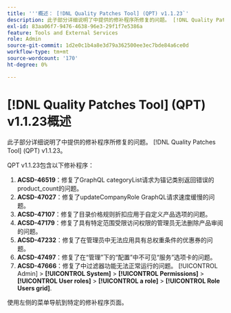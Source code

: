 ```yaml
---
title: '''概述： [!DNL Quality Patches Tool] (QPT) v1.1.23`'
description: 此子部分详细说明了中提供的修补程序所修复的问题。 [!DNL Quality Patches Tool] (QPT) v1.1.23。
exl-id: 83aa06f7-9476-4638-96e3-29f1f7e5386a
feature: Tools and External Services
role: Admin
source-git-commit: 1d2e0c1b4a8e3d79a362500ee3ec7bde84a6ce0d
workflow-type: tm+mt
source-wordcount: '170'
ht-degree: 0%

---
```


# [!DNL Quality Patches Tool] (QPT) v1.1.23概述

此子部分详细说明了中提供的修补程序所修复的问题。 [!DNL Quality Patches Tool] (QPT) v1.1.23。

QPT v1.1.23包含以下修补程序：

1. **ACSD-46519**：修复了GraphQL categoryList请求为锚记类别返回错误的product_count的问题。
1. **ACSD-47027**：修复了updateCompanyRole GraphQL请求速度缓慢的问题。
1. **ACSD-47107**：修复了目录价格规则折扣应用于自定义产品选项的问题。
1. **ACSD-47179**：修复了具有特定范围受限访问权限的管理员无法删除产品审阅的问题。
1. **ACSD-47232**：修复了在管理员中无法应用具有总权重条件的优惠券的问题。
1. **ACSD-47497**：修复了在“管理”下的“配置”中不可见“服务”选项卡的问题。
1. **ACSD-47666**：修复了中过滤器功能无法正常运行的问题。 [!UICONTROL Admin] > **[!UICONTROL System]** > **[!UICONTROL Permissions]** > **[!UICONTROL User roles]** > **[!UICONTROL a role]** > **[!UICONTROL Role Users grid]**.

使用左侧的菜单导航到特定的修补程序页面。
